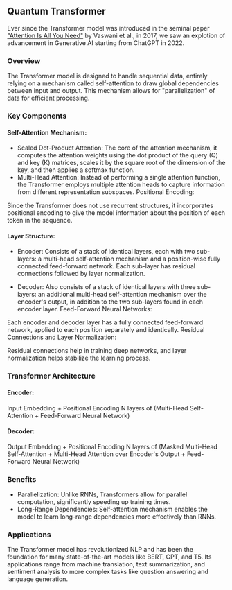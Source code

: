 ## Quantum Transformer

Ever since the Transformer model was introduced in the seminal paper ["Attention Is All You Need"](https://arxiv.org/abs/1706.03762) by Vaswani et al., in 2017, we saw an explotion of advancement in Generative AI starting from ChatGPT in 2022.

### Overview
The Transformer model is designed to handle sequential data, entirely relying on a mechanism called self-attention to draw global dependencies between input and output. This mechanism allows for "parallelization" of data for efficient processing.

### Key Components
#### Self-Attention Mechanism:

* Scaled Dot-Product Attention: The core of the attention mechanism, it computes the attention weights using the dot product of the query (Q) and key (K) matrices, scales it by the square root of the dimension of the key, and then applies a softmax function.   
* Multi-Head Attention: Instead of performing a single attention function, the Transformer employs multiple attention heads to capture information from different representation subspaces.
Positional Encoding:

Since the Transformer does not use recurrent structures, it incorporates positional encoding to give the model information about the position of each token in the sequence.

#### Layer Structure:

* Encoder: Consists of a stack of identical layers, each with two sub-layers: a multi-head self-attention mechanism and a position-wise fully connected feed-forward network. Each sub-layer has residual connections followed by layer normalization.

* Decoder: Also consists of a stack of identical layers with three sub-layers: an additional multi-head self-attention mechanism over the encoder's output, in addition to the two sub-layers found in each encoder layer.
Feed-Forward Neural Networks:

Each encoder and decoder layer has a fully connected feed-forward network, applied to each position separately and identically.
Residual Connections and Layer Normalization:

Residual connections help in training deep networks, and layer normalization helps stabilize the learning process.

### Transformer Architecture
#### Encoder:

Input Embedding + Positional Encoding
N layers of (Multi-Head Self-Attention + Feed-Forward Neural Network)

#### Decoder:

Output Embedding + Positional Encoding
N layers of (Masked Multi-Head Self-Attention + Multi-Head Attention over Encoder's Output + Feed-Forward Neural Network)

### Benefits

* Parallelization: 
Unlike RNNs, Transformers allow for parallel computation, significantly speeding up training times.
* Long-Range Dependencies: Self-attention mechanism enables the model to learn long-range dependencies more effectively than RNNs.

### Applications
The Transformer model has revolutionized NLP and has been the foundation for many state-of-the-art models like BERT, GPT, and T5. Its applications range from machine translation, text summarization, and sentiment analysis to more complex tasks like question answering and language generation.

